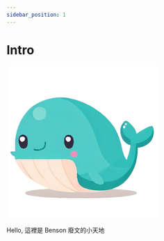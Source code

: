 ```yaml
---
sidebar_position: 1
---
```


# Intro

<div style={{ textAlign: "center" }}>
  <img src="/img/whale.png" alt="Benson's icon" width="350" />
  <p>Hello, 這裡是 Benson 廢文的小天地</p>
</div>

